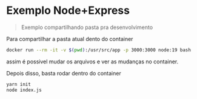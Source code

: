 # Exemplo Node+Express
> Exemplo compartilhando pasta pra desenvolvimento

Para compartilhar a pasta atual dento do container 

```bash
docker run --rm -it -v $(pwd):/usr/src/app -p 3000:3000 node:19 bash
```
assim é possivel mudar os arquivos e ver as mudanças no container.


Depois disso, basta rodar dentro do container

```bash
yarn init
node index.js
```

 
